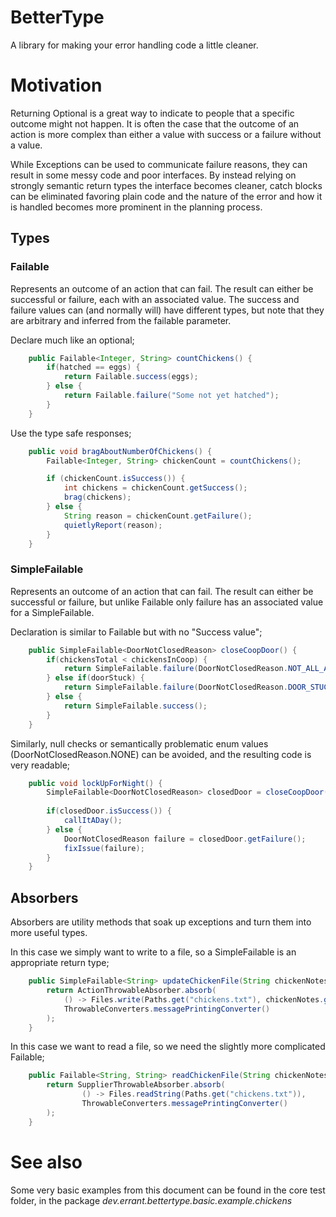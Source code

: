 # BetterType
A library for making your error handling code a little cleaner.

# Motivation
Returning Optional<String> is a great way to indicate to people that a specific outcome might not happen. 
It is often the case that the outcome of an action is more complex than either a value with success or a failure without
a value.

While Exceptions can be used to communicate failure reasons, they can result in some messy code and poor interfaces. By
instead relying on strongly semantic return types the interface becomes cleaner, catch blocks can be eliminated favoring
plain code and the nature of the error and how it is handled becomes more prominent in the planning process. 

## Types

### Failable
Represents an outcome of an action that can fail. The result can either be successful or failure, each with an 
associated value. The success and failure values can (and normally will) have different types, but note that they are 
arbitrary and inferred from the failable parameter.

Declare much like an optional;
```java
    public Failable<Integer, String> countChickens() {
        if(hatched == eggs) {
            return Failable.success(eggs);
        } else {
            return Failable.failure("Some not yet hatched");
        }
    }
```

Use the type safe responses;
```java
    public void bragAboutNumberOfChickens() {
        Failable<Integer, String> chickenCount = countChickens();

        if (chickenCount.isSuccess()) {
            int chickens = chickenCount.getSuccess();
            brag(chickens);
        } else {
            String reason = chickenCount.getFailure();
            quietlyReport(reason);
        }
    }
```

### SimpleFailable
Represents an outcome of an action that can fail. The result can either be successful or failure, but unlike Failable only
 failure has an associated value for a SimpleFailable.

Declaration is similar to Failable but with no "Success value"; 
```java
    public SimpleFailable<DoorNotClosedReason> closeCoopDoor() {
        if(chickensTotal < chickensInCoop) {
            return SimpleFailable.failure(DoorNotClosedReason.NOT_ALL_ACCOUNTED_FOR);
        } else if(doorStuck) {
            return SimpleFailable.failure(DoorNotClosedReason.DOOR_STUCK);
        } else {
            return SimpleFailable.success();
        }
    }
```

Similarly, null checks or semantically problematic enum values (DoorNotClosedReason.NONE) can be avoided, and the 
resulting code is very readable; 
```java
    public void lockUpForNight() {
        SimpleFailable<DoorNotClosedReason> closedDoor = closeCoopDoor();
        
        if(closedDoor.isSuccess()) {
            callItADay();
        } else {
            DoorNotClosedReason failure = closedDoor.getFailure();
            fixIssue(failure);
        }
    }
```

## Absorbers
Absorbers are utility methods that soak up exceptions and turn them into more useful types.

In this case we simply want to write to a file, so a SimpleFailable is an appropriate return type;
```java
    public SimpleFailable<String> updateChickenFile(String chickenNotes) {
        return ActionThrowableAbsorber.absorb(
            () -> Files.write(Paths.get("chickens.txt"), chickenNotes.getBytes(), StandardOpenOption.APPEND),
            ThrowableConverters.messagePrintingConverter()
        );
    }
```

In this case we want to read a file, so we need the slightly more complicated Failable;
```java
    public Failable<String, String> readChickenFile(String chickenNotes) {
        return SupplierThrowableAbsorber.absorb(
                () -> Files.readString(Paths.get("chickens.txt")),
                ThrowableConverters.messagePrintingConverter()
        );
    }
```


# See also
Some very basic examples from this document can be found in the core test folder, in the package *dev.errant.bettertype.basic.example.chickens*